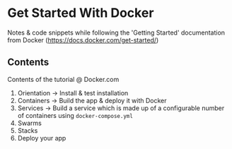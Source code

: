 # Get Started With Docker
Notes & code snippets while following the 'Getting Started' documentation from Docker (https://docs.docker.com/get-started/)

## Contents
Contents of the tutorial @ Docker.com

1. Orientation -> Install & test installation
2. Containers -> Build the app & deploy it with Docker
3. Services -> Build a service which is made up of a configurable number of containers using ```docker-compose.yml```
4. Swarms
5. Stacks
6. Deploy your app
